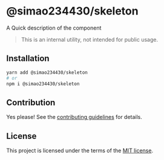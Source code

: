 # @simao234430/skeleton

A Quick description of the component

> This is an internal utility, not intended for public usage.

## Installation

```sh
yarn add @simao234430/skeleton
# or
npm i @simao234430/skeleton
```

## Contribution

Yes please! See the
[contributing guidelines](https://github.com/xiaosimao123/yooui/blob/master/CONTRIBUTING.md)
for details.

## License

This project is licensed under the terms of the
[MIT license](https://github.com/xiaosimao123/yooui/blob/master/LICENSE).
